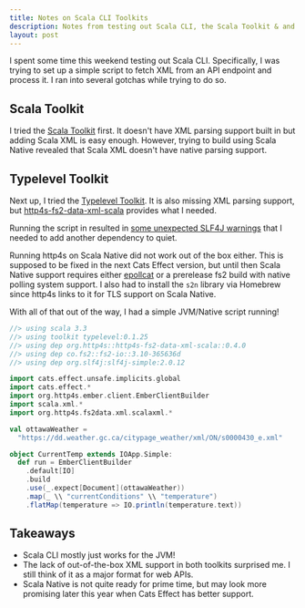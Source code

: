 ```yaml
---
title: Notes on Scala CLI Toolkits
description: Notes from testing out Scala CLI, the Scala Toolkit & and Typelevel toolkit.
layout: post
---
```


I spent some time this weekend testing out Scala CLI. Specifically, I was trying to set up a simple script to fetch XML from an API endpoint and process it. I ran into several gotchas while trying to do so.

## Scala Toolkit

I tried the [Scala Toolkit](https://docs.scala-lang.org/toolkit/introduction.html) first. It doesn't have XML parsing support built in but adding Scala XML is easy enough. However, trying to build using Scala Native revealed that Scala XML doesn't have native parsing support.

## Typelevel Toolkit
Next up, I tried the [Typelevel Toolkit](https://typelevel.org/toolkit/). It is also missing XML parsing support, but [http4s-fs2-data-xml-scala](https://http4s.github.io/http4s-fs2-data/#http4s-fs2-data-xml-scala) provides what I needed.

Running the script in resulted in [some unexpected SLF4J warnings](https://github.com/typelevel/toolkit/issues/164) that I needed to add another dependency to quiet.

Running http4s on Scala Native did not work out of the box either. This is supposed to be fixed in the next Cats Effect version, but until then Scala Native support requires either [epollcat](https://github.com/armanbilge/epollcat) or a prerelease fs2 build with native polling system support. I also had to install the `s2n` library via Homebrew since http4s links to it for TLS support on Scala Native.

With all of that out of the way, I had a simple JVM/Native script running!


```scala
//> using scala 3.3
//> using toolkit typelevel:0.1.25
//> using dep org.http4s::http4s-fs2-data-xml-scala::0.4.0
//> using dep co.fs2::fs2-io::3.10-365636d
//> using dep org.slf4j:slf4j-simple:2.0.12

import cats.effect.unsafe.implicits.global
import cats.effect.*
import org.http4s.ember.client.EmberClientBuilder
import scala.xml.*
import org.http4s.fs2data.xml.scalaxml.*

val ottawaWeather =
  "https://dd.weather.gc.ca/citypage_weather/xml/ON/s0000430_e.xml"

object CurrentTemp extends IOApp.Simple:
  def run = EmberClientBuilder
    .default[IO]
    .build
    .use(_.expect[Document](ottawaWeather))
    .map(_ \\ "currentConditions" \\ "temperature")
    .flatMap(temperature => IO.println(temperature.text))
```

## Takeaways

* Scala CLI mostly just works for the JVM!
* The lack of out-of-the-box XML support in both toolkits surprised me. I still think of it as a major format for web APIs.
* Scala Native is not quite ready for prime time, but may look more promising later this year when Cats Effect has better support.